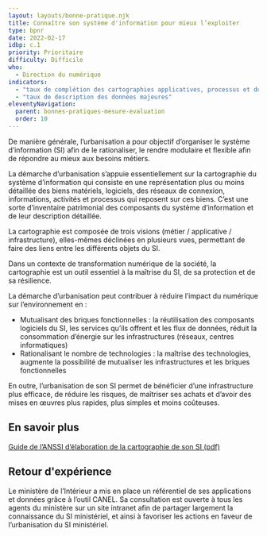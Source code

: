 ```yaml
---
layout: layouts/bonne-pratique.njk
title: Connaître son système d'information pour mieux l’exploiter
type: bpnr
date: 2022-02-17
idbp: c.1
priority: Prioritaire
difficulty: Difficile
who:
  - Direction du numérique
indicators:
  - "taux de complétion des cartographies applicatives, processus et données"
  - "taux de description des données majeures"
eleventyNavigation:
  parent: bonnes-pratiques-mesure-evaluation
  order: 10
---
```


De manière générale, l’urbanisation a pour objectif d’organiser le système d’information (SI) afin de le rationaliser, le rendre modulaire et flexible afin de répondre au mieux aux besoins métiers.

La démarche d’urbanisation s’appuie essentiellement sur la cartographie du système d’information qui consiste en une représentation plus ou moins détaillée des biens matériels, logiciels, des réseaux de connexion, informations, activités et processus qui reposent sur ces biens. C’est une sorte d’inventaire patrimonial des composants du système d’information et de leur description détaillée.

La cartographie est composée de trois visions (métier / applicative / infrastructure), elles-mêmes déclinées en plusieurs vues, permettant de faire des liens entre les différents objets du SI.

Dans un contexte de transformation numérique de la société, la cartographie est un outil essentiel à la maîtrise du SI, de sa protection et de sa résilience. 

La démarche d’urbanisation peut contribuer à réduire l’impact du numérique sur l’environnement en :
* Mutualisant des briques fonctionnelles : la réutilisation des composants logiciels du SI, les services qu’ils offrent et les flux de données, réduit la consommation d’énergie sur les infrastructures (réseaux, centres informatiques)
* Rationalisant le nombre de technologies : la maîtrise des technologies, augmente la possibilité de mutualiser les infrastructures et les briques fonctionnelles

En outre, l’urbanisation de son SI permet de bénéficier d’une infrastructure plus efficace, de réduire les risques, de maîtriser ses achats et d’avoir des mises en œuvres plus rapides, plus simples et moins coûteuses.

## En savoir plus

[Guide de l’ANSSI d’élaboration de la cartographie de son SI (pdf)](https://www.ssi.gouv.fr/uploads/2018/11/guide-cartographie-systeme-information-anssi-pa-046.pdf)

## Retour d'expérience

Le ministère de l’Intérieur a mis en place un référentiel de ses applications et données grâce à l’outil CANEL. Sa consultation est ouverte à tous les agents du ministère sur un site intranet afin de partager largement la connaissance du SI ministériel, et ainsi à favoriser les actions en faveur de l’urbanisation du SI ministériel.
